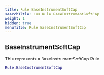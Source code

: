 ```yaml
---
title: Rule BaseInstrumentSoftCap
searchTitle: Lua Rule BaseInstrumentSoftCap
weight: 1
hidden: true
menuTitle: Rule BaseInstrumentSoftCap
---
```

## BaseInstrumentSoftCap

This represents a BaseInstrumentSoftCap Rule
```lua
Rule.BaseInstrumentSoftCap
```